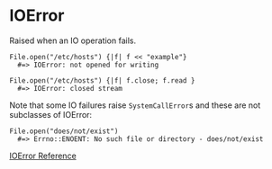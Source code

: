 # IOError

Raised when an IO operation fails.

    File.open("/etc/hosts") {|f| f << "example"}
      #=> IOError: not opened for writing

    File.open("/etc/hosts") {|f| f.close; f.read }
      #=> IOError: closed stream

Note that some IO failures raise `SystemCallError`s and these are not
subclasses of IOError:

    File.open("does/not/exist")
      #=> Errno::ENOENT: No such file or directory - does/not/exist

[IOError Reference](https://ruby-doc.org/core-2.5.0/IOError.html)
